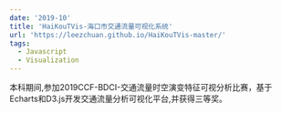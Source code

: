 ```yaml
---
date: '2019-10'
title: 'HaiKouTVis-海口市交通流量可视化系统'
url: 'https://leezchuan.github.io/HaiKouTVis-master/'
tags:
  - Javascript
  - Visualization
---
```


本科期间,参加2019CCF-BDCI-交通流量时空演变特征可视分析比赛，基于Echarts和D3.js开发交通流量分析可视化平台,并获得三等奖。

